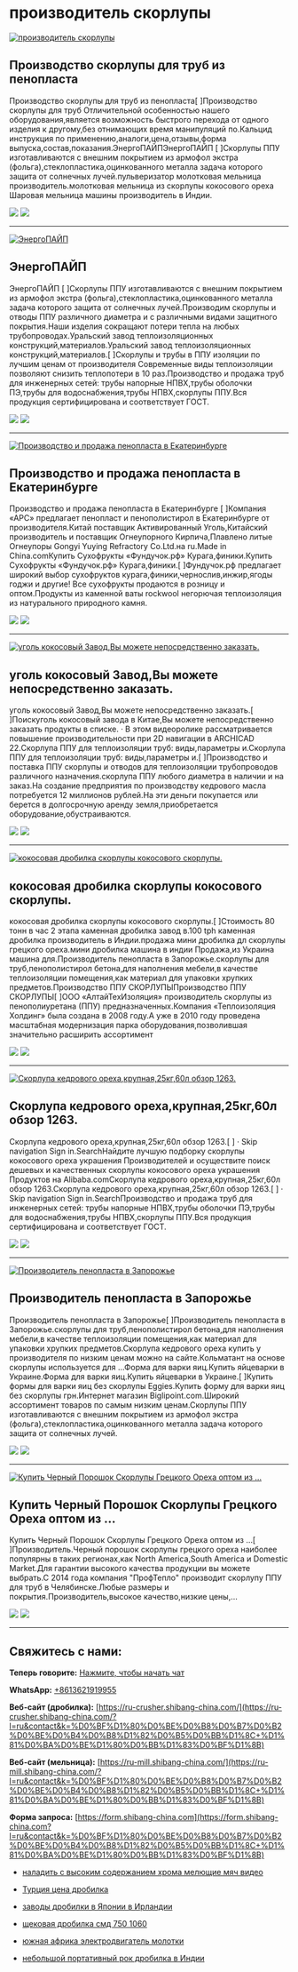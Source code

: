 # производитель скорлупы

<a href="https://swt.shibang-china.com/?l=ru&img&k=%D0%BF%D1%80%D0%BE%D0%B8%D0%B7%D0%B2%D0%BE%D0%B4%D0%B8%D1%82%D0%B5%D0%BB%D1%8C+%D1%81%D0%BA%D0%BE%D1%80%D0%BB%D1%83%D0%BF%D1%8B" target="_blank">![производитель скорлупы](http://static.shibang-china.com/all-800x300/684.jpg)</a>

## Производство скорлупы для труб из пенопласта
Производство скорлупы для труб из пенопласта[ ]Производство скорлупы для труб Отличительной особенностью нашего оборудования,является возможность быстрого перехода от одного изделия к другому,без отнимающих время манипуляций по.Кальцид инструкция по применению,аналоги,цена,отзывы,форма выпуска,состав,показания.ЭнергоПАЙПЭнергоПАЙП [ ]Скорлупы ППУ изготавливаются с внешним покрытием из армофол экстра (фольга),стеклопластика,оцинкованного металла задача которого защита от солнечных лучей.пульверизатор молотковая мельница производитель.молотковая мельница из скорлупы кокосового ореха Шаровая мельница машины производитель в Индии.


<a href="https://whatsapp.shibangsoft.com/WhatsApp.php" target="_blank" title="WhatsApp">![](http://static.shibang-china.com/icon/whatsapp.png)</a> <a href="https://swt.shibang-china.com/?l=ru&icon&k=%D0%BF%D1%80%D0%BE%D0%B8%D0%B7%D0%B2%D0%BE%D0%B4%D0%B8%D1%82%D0%B5%D0%BB%D1%8C+%D1%81%D0%BA%D0%BE%D1%80%D0%BB%D1%83%D0%BF%D1%8B" target="_blank">![](http://static.shibang-china.com/icon/chat-ru.png)</a>

---

<a href="https://swt.shibang-china.com/?l=ru&img&k=%D0%BF%D1%80%D0%BE%D0%B8%D0%B7%D0%B2%D0%BE%D0%B4%D0%B8%D1%82%D0%B5%D0%BB%D1%8C+%D1%81%D0%BA%D0%BE%D1%80%D0%BB%D1%83%D0%BF%D1%8B" target="_blank">![ЭнергоПАЙП](http://static.shibang-china.com/all-800x300/27.jpg)</a>

## ЭнергоПАЙП
ЭнергоПАЙП [ ]Скорлупы ППУ изготавливаются с внешним покрытием из армофол экстра (фольга),стеклопластика,оцинкованного металла задача которого защита от солнечных лучей.Производим скорлупы и отводы ППУ различного диаметра и с различными видами защитного покрытия.Наши изделия сокращают потери тепла на любых трубопроводах.Уральский завод теплоизоляционных конструкций,материалов.Уральский завод теплоизоляционных конструкций,материалов.[ ]Скорлупы и трубы в ППУ изоляции по лучшим ценам от производителя Современные виды теплоизоляции позволяют снизить теплопотери в 10 раз.Производство и продажа труб для инженерных сетей: трубы напорные НПВХ,трубы оболочки ПЭ,трубы для водоснабжения,трубы НПВХ,скорлупы ППУ.Вся продукция сертифицирована и соответствует ГОСТ.


<a href="https://whatsapp.shibangsoft.com/WhatsApp.php" target="_blank" title="WhatsApp">![](http://static.shibang-china.com/icon/whatsapp.png)</a> <a href="https://swt.shibang-china.com/?l=ru&icon&k=%D0%BF%D1%80%D0%BE%D0%B8%D0%B7%D0%B2%D0%BE%D0%B4%D0%B8%D1%82%D0%B5%D0%BB%D1%8C+%D1%81%D0%BA%D0%BE%D1%80%D0%BB%D1%83%D0%BF%D1%8B" target="_blank">![](http://static.shibang-china.com/icon/chat-ru.png)</a>

---

<a href="https://swt.shibang-china.com/?l=ru&img&k=%D0%BF%D1%80%D0%BE%D0%B8%D0%B7%D0%B2%D0%BE%D0%B4%D0%B8%D1%82%D0%B5%D0%BB%D1%8C+%D1%81%D0%BA%D0%BE%D1%80%D0%BB%D1%83%D0%BF%D1%8B" target="_blank">![Производство и продажа пенопласта в Екатеринбурге](http://static.shibang-china.com/all-800x300/233.jpg)</a>

## Производство и продажа пенопласта в Екатеринбурге
Производство и продажа пенопласта в Екатеринбурге [ ]Компания &#171;АРС&#187; предлагает пенопласт и пенополистирол в Екатеринбурге от производителя.Китай поставщик Активированный Уголь,Китайский производитель и поставщик Огнеупорного Кирпича,Плавлено литые Огнеупоры Gongyi Yuying Refractory Co.Ltd.на ru.Made in China.comКупить Сухофрукты &#171;Фундучок.рф&#187; Курага,финики.Купить Сухофрукты &#171;Фундучок.рф&#187; Курага,финики.[ ]Фундучок.рф предлагает широкий выбор сухофруктов курага,финики,чернослив,инжир,ягоды годжи и другие! Все сухофрукты продаются в розницу и оптом.Продукты из каменной ваты rockwool негорючая теплоизоляция из натурального природного камня.


<a href="https://whatsapp.shibangsoft.com/WhatsApp.php" target="_blank" title="WhatsApp">![](http://static.shibang-china.com/icon/whatsapp.png)</a> <a href="https://swt.shibang-china.com/?l=ru&icon&k=%D0%BF%D1%80%D0%BE%D0%B8%D0%B7%D0%B2%D0%BE%D0%B4%D0%B8%D1%82%D0%B5%D0%BB%D1%8C+%D1%81%D0%BA%D0%BE%D1%80%D0%BB%D1%83%D0%BF%D1%8B" target="_blank">![](http://static.shibang-china.com/icon/chat-ru.png)</a>

---

<a href="https://swt.shibang-china.com/?l=ru&img&k=%D0%BF%D1%80%D0%BE%D0%B8%D0%B7%D0%B2%D0%BE%D0%B4%D0%B8%D1%82%D0%B5%D0%BB%D1%8C+%D1%81%D0%BA%D0%BE%D1%80%D0%BB%D1%83%D0%BF%D1%8B" target="_blank">![уголь кокосовый Завод,Вы можете непосредственно заказать.](http://static.shibang-china.com/all-800x300/387.jpg)</a>

## уголь кокосовый Завод,Вы можете непосредственно заказать.
уголь кокосовый Завод,Вы можете непосредственно заказать.[ ]Поискуголь кокосовый завода в Китае,Вы можете непосредственно заказать продукты в списке.&nbsp;&#0183;&#32;В этом видеоролике рассматривается повышение производительности при 2D навигации в ARCHICAD 22.Скорлупа ППУ для теплоизоляции труб: виды,параметры и.Скорлупа ППУ для теплоизоляции труб: виды,параметры и.[ ]Производство и поставка ППУ скорлупы и отводов для теплоизоляции трубопроводов различного назначения.cкорлупа ППУ любого диаметра в наличии и на заказ.На создание предприятия по производству кедрового масла потребуется 12 миллионов рублей.На эти деньги покупается или берется в долгосрочную аренду земля,приобретается оборудование,обустраиваются.


<a href="https://whatsapp.shibangsoft.com/WhatsApp.php" target="_blank" title="WhatsApp">![](http://static.shibang-china.com/icon/whatsapp.png)</a> <a href="https://swt.shibang-china.com/?l=ru&icon&k=%D0%BF%D1%80%D0%BE%D0%B8%D0%B7%D0%B2%D0%BE%D0%B4%D0%B8%D1%82%D0%B5%D0%BB%D1%8C+%D1%81%D0%BA%D0%BE%D1%80%D0%BB%D1%83%D0%BF%D1%8B" target="_blank">![](http://static.shibang-china.com/icon/chat-ru.png)</a>

---

<a href="https://swt.shibang-china.com/?l=ru&img&k=%D0%BF%D1%80%D0%BE%D0%B8%D0%B7%D0%B2%D0%BE%D0%B4%D0%B8%D1%82%D0%B5%D0%BB%D1%8C+%D1%81%D0%BA%D0%BE%D1%80%D0%BB%D1%83%D0%BF%D1%8B" target="_blank">![кокосовая дробилка скорлупы кокосового скорлупы.](http://static.shibang-china.com/all-800x300/153.jpg)</a>

## кокосовая дробилка скорлупы кокосового скорлупы.
кокосовая дробилка скорлупы кокосового скорлупы.[ ]Стоимость 80 тонн в час 2 этапа каменная дробилка завод в.100 tph каменная дробилка производитель в Индии.продажа мини дробилка дл скорлупы грецкого ореха.мини дробилка машина в индии Продажа,из Украина машина для.Производитель пенопласта в Запорожье.скорлупы для труб,пенополистирол бетона,для наполнения мебели,в качестве теплоизоляции помещения,как материал для упаковки хрупких предметов.Производство ППУ СКОРЛУПЫПроизводство ППУ СКОРЛУПЫ[ ]ООО &#171;АлтайТехИзоляция&#187; производитель скорлупы из пенополиуретана (ППУ) предназначенных.Компания &#171;Теплоизоляция Холдинг&#187; была создана в 2008 году.А уже в 2010 году проведена масштабная модернизация парка оборудования,позволившая значительно расширить ассортимент


<a href="https://whatsapp.shibangsoft.com/WhatsApp.php" target="_blank" title="WhatsApp">![](http://static.shibang-china.com/icon/whatsapp.png)</a> <a href="https://swt.shibang-china.com/?l=ru&icon&k=%D0%BF%D1%80%D0%BE%D0%B8%D0%B7%D0%B2%D0%BE%D0%B4%D0%B8%D1%82%D0%B5%D0%BB%D1%8C+%D1%81%D0%BA%D0%BE%D1%80%D0%BB%D1%83%D0%BF%D1%8B" target="_blank">![](http://static.shibang-china.com/icon/chat-ru.png)</a>

---

<a href="https://swt.shibang-china.com/?l=ru&img&k=%D0%BF%D1%80%D0%BE%D0%B8%D0%B7%D0%B2%D0%BE%D0%B4%D0%B8%D1%82%D0%B5%D0%BB%D1%8C+%D1%81%D0%BA%D0%BE%D1%80%D0%BB%D1%83%D0%BF%D1%8B" target="_blank">![Скорлупа кедрового ореха,крупная,25кг,60л обзор 1263.](http://static.shibang-china.com/all-800x300/806.jpg)</a>

## Скорлупа кедрового ореха,крупная,25кг,60л обзор 1263.
Скорлупа кедрового ореха,крупная,25кг,60л обзор 1263.[ ]&nbsp;&#0183;&#32;Skip navigation Sign in.SearchНайдите лучшую подборку скорлупы кокосового ореха украшения Производителей и осуществите поиск дешевых и качественных скорлупы кокосового ореха украшения Продуктов на Alibaba.comСкорлупа кедрового ореха,крупная,25кг,60л обзор 1263.Скорлупа кедрового ореха,крупная,25кг,60л обзор 1263.[ ]&nbsp;&#0183;&#32;Skip navigation Sign in.SearchПроизводство и продажа труб для инженерных сетей: трубы напорные НПВХ,трубы оболочки ПЭ,трубы для водоснабжения,трубы НПВХ,скорлупы ППУ.Вся продукция сертифицирована и соответствует ГОСТ.


<a href="https://whatsapp.shibangsoft.com/WhatsApp.php" target="_blank" title="WhatsApp">![](http://static.shibang-china.com/icon/whatsapp.png)</a> <a href="https://swt.shibang-china.com/?l=ru&icon&k=%D0%BF%D1%80%D0%BE%D0%B8%D0%B7%D0%B2%D0%BE%D0%B4%D0%B8%D1%82%D0%B5%D0%BB%D1%8C+%D1%81%D0%BA%D0%BE%D1%80%D0%BB%D1%83%D0%BF%D1%8B" target="_blank">![](http://static.shibang-china.com/icon/chat-ru.png)</a>

---

<a href="https://swt.shibang-china.com/?l=ru&img&k=%D0%BF%D1%80%D0%BE%D0%B8%D0%B7%D0%B2%D0%BE%D0%B4%D0%B8%D1%82%D0%B5%D0%BB%D1%8C+%D1%81%D0%BA%D0%BE%D1%80%D0%BB%D1%83%D0%BF%D1%8B" target="_blank">![Производитель пенопласта в Запорожье](http://static.shibang-china.com/all-800x300/950.jpg)</a>

## Производитель пенопласта в Запорожье
Производитель пенопласта в Запорожье[ ]Производитель пенопласта в Запорожье.скорлупы для труб,пенополистирол бетона,для наполнения мебели,в качестве теплоизоляции помещения,как материал для упаковки хрупких предметов.Скорлупа кедрового ореха купить у производителя по низким ценам можно на сайте.Кольматант на основе скорлупы используется для …Форма для варки яиц.Купить яйцеварки в Украине.Форма для варки яиц.Купить яйцеварки в Украине.[ ]Купить формы для варки яиц без скорлупы Eggies.Купить форму для варки яиц без скорлупы грн.Интернет магазин Biglipoint.com.Широкий ассортимент товаров по самым низким ценам.Скорлупы ППУ изготавливаются с внешним покрытием из армофол экстра (фольга),стеклопластика,оцинкованного металла задача которого защита от солнечных лучей.


<a href="https://whatsapp.shibangsoft.com/WhatsApp.php" target="_blank" title="WhatsApp">![](http://static.shibang-china.com/icon/whatsapp.png)</a> <a href="https://swt.shibang-china.com/?l=ru&icon&k=%D0%BF%D1%80%D0%BE%D0%B8%D0%B7%D0%B2%D0%BE%D0%B4%D0%B8%D1%82%D0%B5%D0%BB%D1%8C+%D1%81%D0%BA%D0%BE%D1%80%D0%BB%D1%83%D0%BF%D1%8B" target="_blank">![](http://static.shibang-china.com/icon/chat-ru.png)</a>

---

<a href="https://swt.shibang-china.com/?l=ru&img&k=%D0%BF%D1%80%D0%BE%D0%B8%D0%B7%D0%B2%D0%BE%D0%B4%D0%B8%D1%82%D0%B5%D0%BB%D1%8C+%D1%81%D0%BA%D0%BE%D1%80%D0%BB%D1%83%D0%BF%D1%8B" target="_blank">![Купить Черный Порошок Скорлупы Грецкого Ореха оптом из …](http://static.shibang-china.com/all-800x300/169.jpg)</a>

## Купить Черный Порошок Скорлупы Грецкого Ореха оптом из …
Купить Черный Порошок Скорлупы Грецкого Ореха оптом из …[ ]Производитель.Черный порошок скорлупы грецкого ореха наиболее популярны в таких регионах,как North America,South America и Domestic Market.Для гарантии высокого качества продукции вы можете выбрать.С 2014 года компания &quot;ПрофТепло&quot; производит скорлупу ППУ для труб в Челябинске.Любые размеры и покрытия.Производитель,высокое качество,низкие цены,…

<a href="https://whatsapp.shibangsoft.com/WhatsApp.php" target="_blank" title="WhatsApp">![](http://static.shibang-china.com/icon/whatsapp.png)</a> <a href="https://swt.shibang-china.com/?l=ru&icon&k=%D0%BF%D1%80%D0%BE%D0%B8%D0%B7%D0%B2%D0%BE%D0%B4%D0%B8%D1%82%D0%B5%D0%BB%D1%8C+%D1%81%D0%BA%D0%BE%D1%80%D0%BB%D1%83%D0%BF%D1%8B" target="_blank">![](http://static.shibang-china.com/icon/chat-ru.png)</a>

---
## Свяжитесь с нами:

**Теперь говорите:** [Нажмите, чтобы начать чат](https://swt.shibang-china.com?l=ru&contact&k=%D0%BF%D1%80%D0%BE%D0%B8%D0%B7%D0%B2%D0%BE%D0%B4%D0%B8%D1%82%D0%B5%D0%BB%D1%8C+%D1%81%D0%BA%D0%BE%D1%80%D0%BB%D1%83%D0%BF%D1%8B)

**WhatsApp:**  [+8613621919955](https://whatsapp.shibangsoft.com/WhatsApp.php)

**Веб-сайт (дробилка):** [https://ru-crusher.shibang-china.com/](https://ru-crusher.shibang-china.com/?l=ru&contact&k=%D0%BF%D1%80%D0%BE%D0%B8%D0%B7%D0%B2%D0%BE%D0%B4%D0%B8%D1%82%D0%B5%D0%BB%D1%8C+%D1%81%D0%BA%D0%BE%D1%80%D0%BB%D1%83%D0%BF%D1%8B)

**Веб-сайт (мельница):** [https://ru-mill.shibang-china.com/](https://ru-mill.shibang-china.com/?l=ru&contact&k=%D0%BF%D1%80%D0%BE%D0%B8%D0%B7%D0%B2%D0%BE%D0%B4%D0%B8%D1%82%D0%B5%D0%BB%D1%8C+%D1%81%D0%BA%D0%BE%D1%80%D0%BB%D1%83%D0%BF%D1%8B)

**Форма запроса:** [https://form.shibang-china.com](https://form.shibang-china.com?l=ru&contact&k=%D0%BF%D1%80%D0%BE%D0%B8%D0%B7%D0%B2%D0%BE%D0%B4%D0%B8%D1%82%D0%B5%D0%BB%D1%8C+%D1%81%D0%BA%D0%BE%D1%80%D0%BB%D1%83%D0%BF%D1%8B)

* [наладить с высоким содержанием хрома мелющие мяч видео](../106/%D0%BD%D0%B0%D0%BB%D0%B0%D0%B4%D0%B8%D1%82%D1%8C%20%D1%81%20%D0%B2%D1%8B%D1%81%D0%BE%D0%BA%D0%B8%D0%BC%20%D1%81%D0%BE%D0%B4%D0%B5%D1%80%D0%B6%D0%B0%D0%BD%D0%B8%D0%B5%D0%BC%20%D1%85%D1%80%D0%BE%D0%BC%D0%B0%20%D0%BC%D0%B5%D0%BB%D1%8E%D1%89%D0%B8%D0%B5%20%D0%BC%D1%8F%D1%87%20%D0%B2%D0%B8%D0%B4%D0%B5%D0%BE.md)

* [Турция цена дробилка](../111/%D0%A2%D1%83%D1%80%D1%86%D0%B8%D1%8F%20%D1%86%D0%B5%D0%BD%D0%B0%20%D0%B4%D1%80%D0%BE%D0%B1%D0%B8%D0%BB%D0%BA%D0%B0.md)

* [заводы дробилки в Японии в Ирландии](../120/%D0%B7%D0%B0%D0%B2%D0%BE%D0%B4%D1%8B%20%D0%B4%D1%80%D0%BE%D0%B1%D0%B8%D0%BB%D0%BA%D0%B8%20%D0%B2%20%D0%AF%D0%BF%D0%BE%D0%BD%D0%B8%D0%B8%20%D0%B2%20%D0%98%D1%80%D0%BB%D0%B0%D0%BD%D0%B4%D0%B8%D0%B8.md)

* [щековая дробилка смд 750 1060](../106/%D1%89%D0%B5%D0%BA%D0%BE%D0%B2%D0%B0%D1%8F%20%D0%B4%D1%80%D0%BE%D0%B1%D0%B8%D0%BB%D0%BA%D0%B0%20%D1%81%D0%BC%D0%B4%20750%201060.md)

* [южная африка электродвигатель молотки](../108/%D1%8E%D0%B6%D0%BD%D0%B0%D1%8F%20%D0%B0%D1%84%D1%80%D0%B8%D0%BA%D0%B0%20%D1%8D%D0%BB%D0%B5%D0%BA%D1%82%D1%80%D0%BE%D0%B4%D0%B2%D0%B8%D0%B3%D0%B0%D1%82%D0%B5%D0%BB%D1%8C%20%D0%BC%D0%BE%D0%BB%D0%BE%D1%82%D0%BA%D0%B8.md)

* [небольшой портативный рок дробилка в Индии](../114/%D0%BD%D0%B5%D0%B1%D0%BE%D0%BB%D1%8C%D1%88%D0%BE%D0%B9%20%D0%BF%D0%BE%D1%80%D1%82%D0%B0%D1%82%D0%B8%D0%B2%D0%BD%D1%8B%D0%B9%20%D1%80%D0%BE%D0%BA%20%D0%B4%D1%80%D0%BE%D0%B1%D0%B8%D0%BB%D0%BA%D0%B0%20%D0%B2%20%D0%98%D0%BD%D0%B4%D0%B8%D0%B8.md)